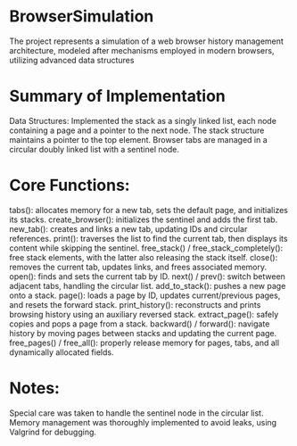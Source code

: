 # BrowserSimulation
The project represents a simulation of a web browser history management architecture, modeled after mechanisms employed in modern browsers, utilizing advanced data structures


# Summary of Implementation
Data Structures:
  Implemented the stack as a singly linked list, each node containing a page and a pointer to the next node.
  The stack structure maintains a pointer to the top element.
  Browser tabs are managed in a circular doubly linked list with a sentinel node.

# Core Functions:

  tabs(): allocates memory for a new tab, sets the default page, and initializes its stacks.
  create_browser(): initializes the sentinel and adds the first tab.
  new_tab(): creates and links a new tab, updating IDs and circular references.
  print(): traverses the list to find the current tab, then displays its content while skipping the sentinel.
  free_stack() / free_stack_completely(): free stack elements, with the latter also releasing the stack itself.
  close(): removes the current tab, updates links, and frees associated memory.
  open(): finds and sets the current tab by ID.
  next() / prev(): switch between adjacent tabs, handling the circular list.
  add_to_stack(): pushes a new page onto a stack.
  page(): loads a page by ID, updates current/previous pages, and resets the forward stack.
  print_history(): reconstructs and prints browsing history using an auxiliary reversed stack.
  extract_page(): safely copies and pops a page from a stack.
  backward() / forward(): navigate history by moving pages between stacks and updating the current page.
  free_pages() / free_all(): properly release memory for pages, tabs, and all dynamically allocated fields.

# Notes:

  Special care was taken to handle the sentinel node in the circular list.
  Memory management was thoroughly implemented to avoid leaks, using Valgrind for debugging.
